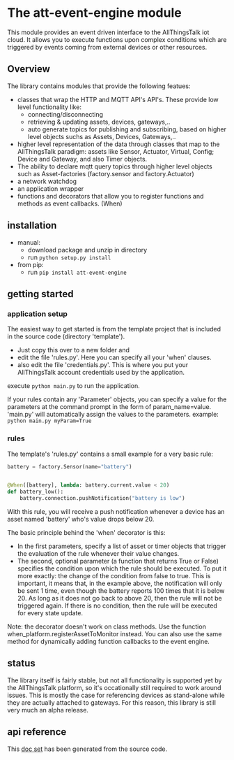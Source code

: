 # The att-event-engine module #
This module provides an event driven interface to the AllThingsTalk iot cloud. It allows you to execute functions upon complex conditions which are triggered by events coming from external devices or other resources.

## Overview
The library contains modules that provide the following featues:

- classes that wrap the HTTP and MQTT API's API's. These provide low level functionality like:
	- connecting/disconnecting
	- retrieving & updating assets, devices, gateways,..
	- auto generate topics for publishing and subscribing, based on higher level objects suchs as Assets, Devices, Gateways,.. 
- higher level representation of the data through classes that map to the AllThingsTalk paradigm: assets like Sensor, Actuator, Virtual, Config; Device and Gateway, and also Timer objects.
- The ability to declare mqtt query topics through higher level objects such as Asset-factories (factory.sensor and factory.Actuator)
- a network watchdog
- an application wrapper
- functions and decorators that allow you to register functions and methods as event callbacks. (When)

## installation
- manual: 
	- download package and unzip in directory
	- run `python setup.py install`
- from pip:
	- run `pip install att-event-engine`


## getting started
### application setup
The easiest way to get started is from the template project that is included in the source code (directory 'template'). 


- Just copy this over to a new folder and 
- edit the file 'rules.py'. Here you can specify all your 'when' clauses.
- also edit the file 'credentials.py'. This is where you put your AllThingsTalk account credentials used by the application. 

execute `python main.py` to run the application. 

If your rules contain any 'Parameter' objects, you can specify a value for the parameters at the command prompt in the form of param_name=value. 'main.py' will automatically assign the values to the parameters. 
example: `python main.py myParam=True`
### rules
The template's 'rules.py' contains a small example for a very basic rule:

```python
battery = factory.Sensor(name="battery")


@When([battery], lambda: battery.current.value < 20)
def battery_low():
    battery.connection.pushNotification("battery is low")
```
With this rule, you will receive a push notification whenever a device has an asset named 'battery' who's value drops below 20.

The basic principle behind the 'when' decorator is this:
- In the first parameters, specify a list of asset or timer objects that trigger the evaluation of the rule whenever their value changes.
- The second, optional parameter (a function that returns True or False) specifies the condition upon which the rule should be executed. To put it more exactly: the change of the condition from false to true. This is important, it means that, in the example above, the notification will only be sent 1 time, even though the battery reports 100 times that it is  below 20. As long as it does not go back to above 20, then the rule will not be triggered again. 
If there is no condition, then the rule will be executed for every state update.

Note: the decorator doesn't work on class methods. Use the function when_platform.registerAssetToMonitor instead. You can also use the same method for dynamically adding function callbacks to the event engine.

## status
The library itself is fairly stable, but not all functionality is supported yet by the AllThingsTalk platform, so it's occationally still required to work around issues. This is mostly the case for referencing devices as stand-alone while they are actually attached to gateways. For this reason, this library is still very much an alpha release.  

## api reference
This [doc set](/doc/index.md) has been generated from the source code. 

